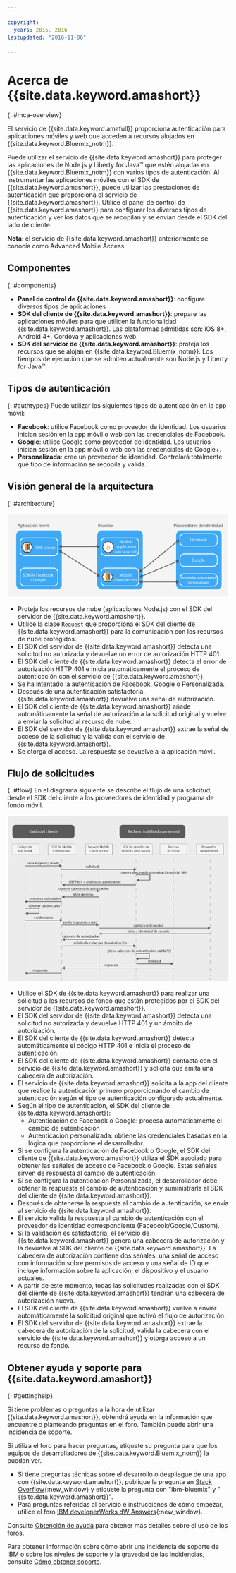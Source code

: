 ```yaml
---

copyright:
  years: 2015, 2016
lastupdated: "2016-11-06"

---
```


# Acerca de {{site.data.keyword.amashort}}
{: #mca-overview}


El servicio de {{site.data.keyword.amafull}} proporciona autenticación para aplicaciones móviles y web que acceden a recursos alojados en {{site.data.keyword.Bluemix_notm}}.

Puede utilizar el servicio de {{site.data.keyword.amashort}} para proteger las aplicaciones de Node.js y Liberty for Java&trade; que estén alojadas en {{site.data.keyword.Bluemix_notm}} con varios tipos de autenticación. Al instrumentar las aplicaciones móviles con el SDK de {{site.data.keyword.amashort}}, puede utilizar las prestaciones de autenticación que proporciona el servicio de {{site.data.keyword.amashort}}. Utilice el panel de control de {{site.data.keyword.amashort}} para configurar los diversos tipos de autenticación y ver los datos que se recopilan y se envían desde el SDK del lado de cliente.

**Nota**: el servicio de {{site.data.keyword.amashort}} anteriormente se conocía como Advanced Mobile Access.

## Componentes
{: #components}

* **Panel de control de {{site.data.keyword.amashort}}**: configure diversos tipos de aplicaciones
* **SDK del cliente de {{site.data.keyword.amashort}}**: prepare las aplicaciones móviles para que utilicen la funcionalidad {{site.data.keyword.amashort}}. Las plataformas admitidas son: iOS 8+, Android 4+, Cordova y aplicaciones web.
* **SDK del servidor de {{site.data.keyword.amashort}}**: proteja los recursos que se alojan en {{site.data.keyword.Bluemix_notm}}. Los tiempos de ejecución que se admiten actualmente son Node.js y Liberty for Java&trade;.

## Tipos de autenticación
{: #authtypes}
Puede utilizar los siguientes tipos de autenticación en la app móvil:
* **Facebook**: utilice Facebook como proveedor de identidad. Los usuarios inician sesión en la app móvil o web con las credenciales de Facebook.
* **Google**: utilice Google como proveedor de identidad. Los usuarios inician sesión en la app móvil o web con las credenciales de Google+.
* **Personalizada**: cree un proveedor de identidad. Controlará totalmente qué tipo de información se recopila y valida.

## Visión general de la arquitectura
{: #architecture}

![Diagrama de la visión general de la arquitectura](images/mca-overview.jpg)

* Proteja los recursos de nube (aplicaciones Node.js) con el SDK del servidor de {{site.data.keyword.amashort}}.
* Utilice la clase `Request` que proporciona el SDK del cliente de {{site.data.keyword.amashort}} para la comunicación con los recursos de nube protegidos.
* El SDK del servidor de {{site.data.keyword.amashort}} detecta una solicitud no autorizada y devuelve un error de autorización HTTP 401.
* El SDK del cliente de {{site.data.keyword.amashort}} detecta el error de autorización HTTP 401 e inicia automáticamente el proceso de autenticación con el servicio de {{site.data.keyword.amashort}}.
* Se ha intentado la autenticación de Facebook, Google o Personalizada.
* Después de una autenticación satisfactoria, {{site.data.keyword.amashort}} devuelve una señal de autorización.
* El SDK del cliente de {{site.data.keyword.amashort}} añade automáticamente la señal de autorización a la solicitud original y vuelve a enviar la solicitud al recurso de nube.
* El SDK del servidor de {{site.data.keyword.amashort}} extrae la señal de acceso de la solicitud y la valida con el servicio de {{site.data.keyword.amashort}}.
* Se otorga el acceso.  La respuesta se devuelve a la aplicación móvil.

## Flujo de solicitudes
{: #flow}
En el diagrama siguiente se describe el flujo de una solicitud, desde el SDK del cliente a los proveedores de identidad y programa de fondo móvil.

![Diagrama del flujo de solicitudes](images/mca-sequence-overview.jpg)

* Utilice el SDK de {{site.data.keyword.amashort}} para realizar una solicitud a los recursos de fondo que están protegidos por el SDK del servidor de {{site.data.keyword.amashort}}.
* El SDK del servidor de {{site.data.keyword.amashort}} detecta una solicitud no autorizada y devuelve HTTP 401 y un ámbito de autorización.
* El SDK del cliente de {{site.data.keyword.amashort}} detecta automáticamente el código HTTP 401 e inicia el proceso de autenticación.
* El SDK del cliente de {{site.data.keyword.amashort}} contacta con el servicio de {{site.data.keyword.amashort}} y solicita que emita una cabecera de autorización.
* El servicio de {{site.data.keyword.amashort}} solicita a la app del cliente que realice la autenticación primero proporcionando el cambio de autenticación según el tipo de autenticación configurado actualmente.
* Según el tipo de autenticación, el SDK del cliente de {{site.data.keyword.amashort}}:
   * Autenticación de Facebook o Google: procesa automáticamente el cambio de autenticación
   * Autenticación personalizada: obtiene las credenciales basadas en la lógica que proporcione el desarrollador.
* Si se configura la autenticación de Facebook o Google, el SDK del cliente de {{site.data.keyword.amashort}} utiliza el SDK asociado para obtener las señales de acceso de Facebook o Google. Estas señales sirven de respuesta al cambio de autenticación.
* Si se configura la autenticación Personalizada, el desarrollador debe obtener la respuesta al cambio de autenticación y suministrarla al SDK del cliente de {{site.data.keyword.amashort}}.
* Después de obtenerse la respuesta al cambio de autenticación, se envía al servicio de {{site.data.keyword.amashort}}.
* El servicio valida la respuesta al cambio de autenticación con el proveedor de identidad correspondiente (Facebook/Google/Custom).
* Si la validación es satisfactoria, el servicio de {{site.data.keyword.amashort}} genera una cabecera de autorización y la devuelve al SDK del cliente de {{site.data.keyword.amashort}}. La cabecera de autorización contiene dos señales: una señal de acceso con información sobre permisos de acceso y una señal de ID que incluye información sobre la aplicación, el dispositivo y el usuario actuales.
* A partir de este momento, todas las solicitudes realizadas con el SDK del cliente de {{site.data.keyword.amashort}} tendrán una cabecera de autorización nueva.
* El SDK del cliente de {{site.data.keyword.amashort}} vuelve a enviar automáticamente la solicitud original que activó el flujo de autorización.
* El SDK del servidor de {{site.data.keyword.amashort}} extrae la cabecera de autorización de la solicitud, valida la cabecera con el servicio de {{site.data.keyword.amashort}} y otorga acceso a un recurso de fondo.


## Obtener ayuda y soporte para {{site.data.keyword.amashort}}
{: #gettinghelp}

Si tiene problemas o preguntas a la hora de utilizar {{site.data.keyword.amashort}}, obtendrá ayuda en la información que encuentre o planteando preguntas en el foro. También puede abrir una incidencia de soporte. 

Si utiliza el foro para hacer preguntas, etiquete su pregunta para que los equipos de desarrolladores de {{site.data.keyword.Bluemix_notm}} la puedan ver.

* Si tiene preguntas técnicas sobre el desarrollo o despliegue de una app con {{site.data.keyword.amashort}}, publique la pregunta en [Stack Overflow](http://stackoverflow.com/search?q={{site.data.keyword.amashort}}+ibm-bluemix){:new_window} y etiquete la pregunta con "ibm-bluemix" y "{{site.data.keyword.amashort}}".
* Para preguntas referidas al servicio e instrucciones de cómo empezar, utilice el foro [IBM developerWorks dW Answers](https://developer.ibm.com/answers/search.html?f=&type=question&redirect=search%2Fsearch&sort=relevance&q=mobile+client+access%20%2B[bluemix]){:new_window}. 

Consulte [Obtención de ayuda](https://www.{DomainName}/docs/support/index.html#getting-help) para obtener más detalles sobre el uso de los foros.

Para obtener información sobre cómo abrir una incidencia de soporte de IBM o sobre los niveles de soporte y la gravedad de las incidencias, consulte [Cómo obtener soporte](https://www.{DomainName}/docs/support/index.html#contacting-support).

